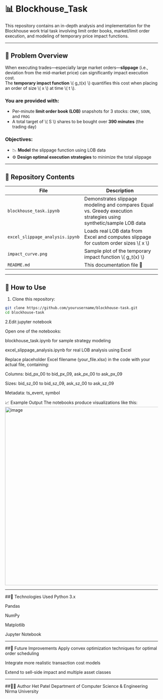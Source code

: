 # 📊 Blockhouse_Task

This repository contains an in-depth analysis and implementation for the Blockhouse work trial task involving limit order books, market/limit order execution, and modeling of temporary price impact functions.

---

## 🧠 Problem Overview

When executing trades—especially large market orders—**slippage** (i.e., deviation from the mid-market price) can significantly impact execution cost.  
The **temporary impact function** \\( g_t(x) \\) quantifies this cost when placing an order of size \\( x \\) at time \\( t \\).

### You are provided with:

- Per-minute **limit order book (LOB)** snapshots for 3 stocks: `CRWV`, `SOUN`, and `FROG`
- A total target of \\( S \\) shares to be bought over **390 minutes** (the trading day)

### Objectives:

- 📉 **Model** the slippage function using LOB data  
- ⚙️ **Design optimal execution strategies** to minimize the total slippage

---

## 📁 Repository Contents

| File | Description |
|------|-------------|
| `blockhouse_task.ipynb` | Demonstrates slippage modeling and compares Equal vs. Greedy execution strategies using synthetic/sample LOB data |
| `excel_slippage_analysis.ipynb` | Loads real LOB data from Excel and computes slippage for custom order sizes \\( x \\) |
| `impact_curve.png` | Sample plot of the temporary impact function \\( g_t(x) \\) |
| `README.md` | This documentation file 📘 |

---

## 🚀 How to Use

1. Clone this repository:
```bash
git clone https://github.com/yourusername/blockhouse-task.git
cd blockhouse-task

```



2.Edit jupyter notebook

Open one of the notebooks:

blockhouse_task.ipynb for sample strategy modeling

excel_slippage_analysis.ipynb for real LOB analysis using Excel

Replace placeholder Excel filename (your_file.xlsx) in the code with your actual file, containing:

Columns: bid_px_00 to bid_px_09, ask_px_00 to ask_px_09

Sizes: bid_sz_00 to bid_sz_09, ask_sz_00 to ask_sz_09

Metadata: ts_event, symbol

📈 Example Output
The notebooks produce visualizations like this:<img width="861" height="588" alt="image" src="https://github.com/user-attachments/assets/cecca6e9-3e20-4e6d-b480-4c0595aba114" />


---

##🧰 Technologies Used
Python 3.x

Pandas

NumPy

Matplotlib

Jupyter Notebook

---

##🧮 Future Improvements
Apply convex optimization techniques for optimal order scheduling

Integrate more realistic transaction cost models

Extend to sell-side impact and multiple asset classes

---

##👨‍💻 Author
Het Patel
Department of Computer Science & Engineering
Nirma University



